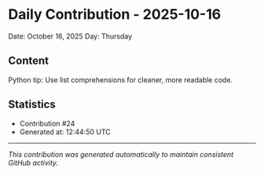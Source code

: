 # Daily Contribution - 2025-10-16

Date: October 16, 2025
Day: Thursday

## Content

Python tip: Use list comprehensions for cleaner, more readable code.

## Statistics

- Contribution #24
- Generated at: 12:44:50 UTC

---
*This contribution was generated automatically to maintain consistent GitHub activity.*
